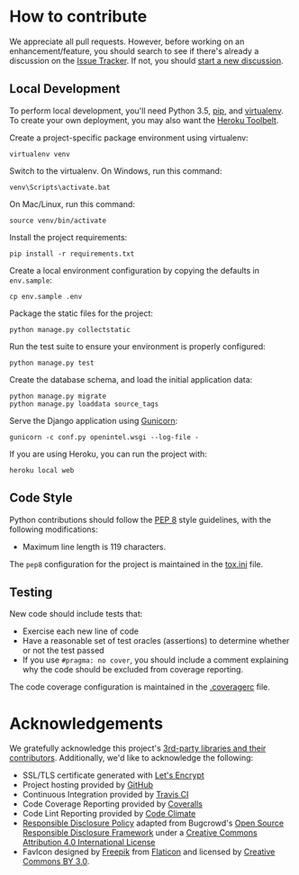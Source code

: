 # How to contribute

We appreciate all pull requests. However, before working on an enhancement/feature, you should search to see if there's 
already a discussion on the [Issue Tracker](https://github.com/twschiller/open-synthesis/issues). If not, you should 
[start a new discussion](https://github.com/twschiller/open-synthesis/issues/new).

## Local Development

To perform local development, you'll need Python 3.5, [pip](https://pip.pypa.io/en/stable/installing/),
and [virtualenv](https://virtualenv.pypa.io/en/stable/). To create your own deployment, you may also want
the [Heroku Toolbelt](https://devcenter.heroku.com/articles/getting-started-with-python#introduction).

Create a project-specific package environment using virtualenv:

    virtualenv venv

Switch to the virtualenv. On Windows, run this command:

    venv\Scripts\activate.bat
    
On Mac/Linux, run this command:

    source venv/bin/activate

Install the project requirements:

    pip install -r requirements.txt

Create a local environment configuration by copying the defaults in `env.sample`:

    cp env.sample .env
    
Package the static files for the project:
    
    python manage.py collectstatic
 
Run the test suite to ensure your environment is properly configured:

    python manage.py test

Create the database schema, and load the initial application data:

    python manage.py migrate
    python manage.py loaddata source_tags 
    
Serve the Django application using [Gunicorn](http://gunicorn.org/):

    gunicorn -c conf.py openintel.wsgi --log-file -
    
If you are using Heroku, you can run the project with:    
    
    heroku local web
    
## Code Style

Python contributions should follow the [PEP 8](https://www.python.org/dev/peps/pep-0008/) style guidelines, with the
following modifications:

- Maximum line length is 119 characters.

The `pep8` configuration for the project is maintained in the [tox.ini](tox.ini) file.

## Testing

New code should include tests that:

- Exercise each new line of code
- Have a reasonable set of test oracles (assertions) to determine whether or not the test passed
- If you use `#pragma: no cover`, you should include a comment explaining why the code should be excluded from coverage
reporting.

The code coverage configuration is maintained in the [.coveragerc](.coveragerc) file.

# Acknowledgements

We gratefully acknowledge this project's [3rd-party libraries and their contributors](requirements.txt). Additionally, 
we'd like to acknowledge the following:

* SSL/TLS certificate generated with [Let's Encrypt](https://letsencrypt.org/)
* Project hosting provided by [GitHub](https://github.com)
* Continuous Integration provided by [Travis CI](https://travis-ci.org/)
* Code Coverage Reporting provided by [Coveralls](https://coveralls.io/)
* Code Lint Reporting provided by [Code Climate](https://codeclimate.com/)
* [Responsible Disclosure Policy](SECURITY.md) adapted from Bugcrowd's 
[Open Source Responsible Disclosure Framework](https://github.com/bugcrowd/disclosure-policy) under a
[Creative Commons Attribution 4.0 International License](http://creativecommons.org/licenses/by/4.0/)
* FavIcon designed by [Freepik](http://www.freepik.com) from [Flaticon](http://www.flaticon.com)
and licensed by [Creative Commons BY 3.0](http://creativecommons.org/licenses/by/3.0/).
